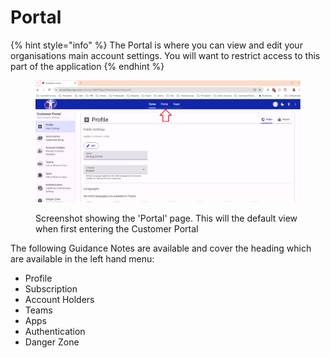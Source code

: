 # Portal

{% hint style="info" %}
The Portal is where you can view and edit your organisations main account settings.  You will want to restrict access to this part of the application
{% endhint %}

<figure><img src="../../../.gitbook/assets/image (1) (1) (1) (1).png" alt=""><figcaption><p>Screenshot showing the 'Portal' page.  This will the default view when first entering the Customer Portal</p></figcaption></figure>

The following Guidance Notes are available and cover the heading which are available in the left hand menu:

* Profile
* Subscription
* Account Holders
* Teams
* Apps
* Authentication
* Danger Zone
